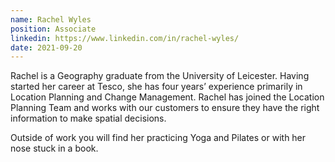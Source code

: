 ```yaml
---
name: Rachel Wyles
position: Associate
linkedin: https://www.linkedin.com/in/rachel-wyles/
date: 2021-09-20
---
```

Rachel is a Geography graduate from the University of Leicester. Having started her career at Tesco, she has four years’ experience primarily in Location Planning and Change Management. Rachel has joined the Location Planning Team and works with our customers to ensure they have the right information to make spatial decisions.

Outside of work you will find her practicing Yoga and Pilates or with her nose stuck in a book.  
